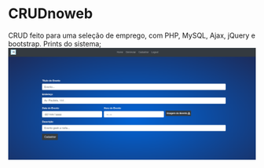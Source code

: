 # CRUDnoweb
CRUD feito para uma seleção de emprego, com PHP, MySQL, Ajax, jQuery e bootstrap.
Prints do sistema;
![alt text](https://github.com/renatoracunha/CRUDnoweb/blob/main/systemPrints/form.png?raw=true)
